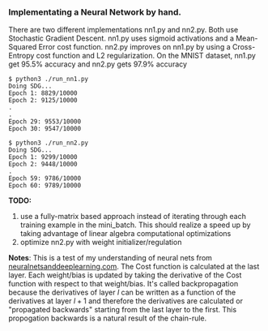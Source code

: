 <h3>Implementating a Neural Network by hand.</h3>

There are two different implementations nn1.py and nn2.py. Both use Stochastic Gradient Descent. nn1.py uses sigmoid activations and a Mean-Squared Error cost function. nn2.py improves on nn1.py by using a Cross-Entropy cost function and L2 regularization. On the MNIST dataset, nn1.py get 95.5% accuracy and nn2.py gets 97.9% accuracy

```shell-session
$ python3 ./run_nn1.py
Doing SDG...
Epoch 1: 8829/10000
Epoch 2: 9125/10000
.
.
Epoch 29: 9553/10000 
Epoch 30: 9547/10000
```

```shell-session
$ python3 ./run_nn2.py
Doing SDG...
Epoch 1: 9299/10000
Epoch 2: 9448/10000
.
Epoch 59: 9786/10000
Epoch 60: 9789/10000
```

<strong>TODO:</strong>
1. use a fully-matrix based approach instead of iterating through each training example in the mini_batch. This should realize a speed up by taking advantage of linear algebra computational optimizations<br />
2. optimize nn2.py with weight initializer/regulation

<strong>Notes</strong>: This is a test of my understanding of neural nets from [neuralnetsanddeeplearning.com](http://neuralnetworksanddeeplearning.com/index.html). The Cost function is calculated at the last layer. Each weight/bias is updated by taking the derivative of the Cost function with respect to that weight/bias. It's called backpropagation because the derivatives of layer $l$ can be written as a function of the derivatives at layer $l+1$ and therefore the derivatives are calculated or "propagated backwards" starting from the last layer to the first. This propogation backwards is a natural result of the chain-rule.


